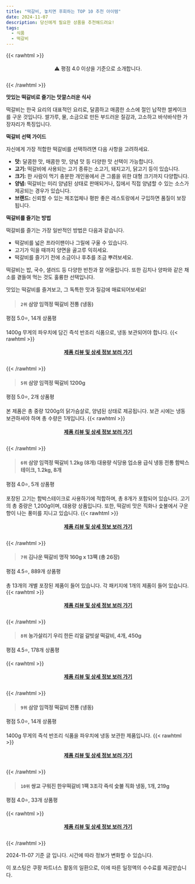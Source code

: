 ```yaml
---
title: "떡갈비, 놓치면 후회하는 TOP 10 추천 아이템"
date: 2024-11-07
description: 당신에게 필요한 상품을 추천해드려요!
tags:
  - 식품
  - 떡갈비
---
```

{{< rawhtml >}}<div class="toc" style="text-align: center; height: 50px; line-height: 2;">  <p>⚠️ 평점 4.0 이상을 기준으로 소개합니다.<br></p></div> {{< /rawhtml >}}

**맛있는 떡갈비로 즐기는 맛깔스러운 식사**

떡갈비는 한국 요리의 대표적인 요리로, 달콤하고 매콤한 소스에 절인 납작한 쌀케이크를 구운 것입니다. 쌀가루, 물, 소금으로 만든 부드러운 질감과, 고소하고 바삭바삭한 가장자리가 특징입니다.

**떡갈비 선택 가이드**

자신에게 가장 적합한 떡갈비를 선택하려면 다음 사항을 고려하세요.

* **맛:** 달콤한 맛, 매콤한 맛, 양념 맛 등 다양한 맛 선택이 가능합니다.
* **고기:** 떡갈비에 사용되는 고기 종류는 소고기, 돼지고기, 닭고기 등이 있습니다.
* **크기:** 한 사람이 먹기 충분한 개인용에서 큰 그룹을 위한 대형 크기까지 다양합니다.
* **양념:** 떡갈비는 미리 양념된 상태로 판매되거나, 집에서 직접 양념할 수 있는 소스가 제공되는 경우가 있습니다.
* **브랜드:** 신뢰할 수 있는 제조업체나 평판 좋은 레스토랑에서 구입하면 품질이 보장됩니다.

**떡갈비를 즐기는 방법**

떡갈비를 즐기는 가장 일반적인 방법은 다음과 같습니다.

* 떡갈비를 넓은 프라이팬이나 그릴에 구울 수 있습니다.
* 고기가 익을 때까지 양면을 골고루 익히세요.
* 떡갈비를 즐기기 전에 소금이나 후추를 조금 뿌려보세요.

떡갈비는 밥, 국수, 샐러드 등 다양한 반찬과 잘 어울립니다. 또한 김치나 양파와 같은 채소를 곁들여 먹는 것도 훌륭한 선택입니다.

맛있는 떡갈비를 즐겨보고, 그 독특한 맛과 질감에 매료되어보세요!


>#### `2위` 삼양 임꺽정 떡갈비 전통 (냉동)
평점 5.0⭐, 14개 상품평

1400g 무게의 파우치에 담긴 즉석 반조리 식품으로, 냉동 보관되어야 합니다.
{{< rawhtml >}}<div class="toc" style="text-align: center; height: 50px; line-height: 2;"><p><b><a href="https://link.coupang.com/re/AFFSDP?lptag=AF5033054&pageKey=6981618764&itemId=560371900&vendorItemId=4472490685&traceid=V0-153-2c0ff9527f7f4c92&requestid=20241107110202328321590481&token=31850C%7CMIXED">제품 리뷰 및 상세 정보 보러 가기</a></b><br></p> </div>{{< /rawhtml >}}

>#### `5위` 삼양 임꺽정 떡갈비 1200g
평점 5.0⭐, 2개 상품평

본 제품은 총 중량 1200g의 닭가슴살로, 양념된 상태로 제공됩니다. 보관 시에는 냉동 보관하셔야 하며 총 수량은 1개입니다.
{{< rawhtml >}}<div class="toc" style="text-align: center; height: 50px; line-height: 2;"><p><b><a href="https://link.coupang.com/re/AFFSDP?lptag=AF5033054&pageKey=8243913515&itemId=21509065403&vendorItemId=88562580777&traceid=V0-153-b1b0cfd25a1fb316&requestid=20241107110202328321590481&token=31850C%7CMIXED">제품 리뷰 및 상세 정보 보러 가기</a></b><br></p> </div>{{< /rawhtml >}}

>#### `6위` 삼양 임꺽정 떡갈비 1.2kg (8개) 대용량 식당용 업소용 급식 냉동 전통 함박스테이크, 1.2kg, 8개
평점 4.0⭐, 5개 상품평

포장된 고기는 함박스테이크로 사용하기에 적합하며, 총 8개가 포함되어 있습니다. 고기의 총 중량은 1,200g이며, 대용량 상품입니다. 또한, 떡갈비 맛은 직화나 숯불에서 구운 향이 나는 풍미를 지니고 있습니다.
{{< rawhtml >}}<div class="toc" style="text-align: center; height: 50px; line-height: 2;"><p><b><a href="https://link.coupang.com/re/AFFSDP?lptag=AF5033054&pageKey=8180284710&itemId=20220105020&vendorItemId=88063200666&traceid=V0-153-5494578964318674&clickBeacon=47ba89d0-9cac-11ef-af44-57cd4011f190%7E3&requestid=20241107110202328321590481&token=31850C%7CMIXED">제품 리뷰 및 상세 정보 보러 가기</a></b><br></p> </div>{{< /rawhtml >}}

>#### `7위` 김나운 떡갈비 명작 160g x 13팩 (총 26장)
평점 4.5⭐, 889개 상품평

총 13개의 개별 포장된 제품이 들어 있습니다. 각 패키지에 1개의 제품이 들어 있습니다.
{{< rawhtml >}}<div class="toc" style="text-align: center; height: 50px; line-height: 2;"><p><b><a href="https://link.coupang.com/re/AFFSDP?lptag=AF5033054&pageKey=8243901109&itemId=21427217285&vendorItemId=86610036123&traceid=V0-153-1d83f5b340a09340&requestid=20241107110202328321590481&token=31850C%7CMIXED">제품 리뷰 및 상세 정보 보러 가기</a></b><br></p> </div>{{< /rawhtml >}}

>#### `8위` 농가살리기 우리 한돈 리얼 갈빗살 떡갈비, 4개, 450g
평점 4.5⭐, 178개 상품평


{{< rawhtml >}}<div class="toc" style="text-align: center; height: 50px; line-height: 2;"><p><b><a href="https://link.coupang.com/re/AFFSDP?lptag=AF5033054&pageKey=8225244558&itemId=23701168386&vendorItemId=87565833030&traceid=V0-153-2432dac426d62e90&clickBeacon=47ba89d0-9cac-11ef-83d7-a4843bc6edfe%7E3&requestid=20241107110202328321590481&token=31850C%7CMIXED">제품 리뷰 및 상세 정보 보러 가기</a></b><br></p> </div>{{< /rawhtml >}}

>#### `9위` 삼양 임꺽정 떡갈비 전통 (냉동)
평점 5.0⭐, 14개 상품평

1400g 무게의 즉석 반조리 식품을 파우치에 냉동 보관한 제품입니다.
{{< rawhtml >}}<div class="toc" style="text-align: center; height: 50px; line-height: 2;"><p><b><a href="https://link.coupang.com/re/AFFSDP?lptag=AF5033054&pageKey=6981618764&itemId=19224732357&vendorItemId=86341402400&traceid=V0-153-2c0ff9527f7f4c92&requestid=20241107110202328321590481&token=31850C%7CMIXED">제품 리뷰 및 상세 정보 보러 가기</a></b><br></p> </div>{{< /rawhtml >}}

>#### `10위` 쌍교 구워진 한우떡갈비 1팩 3조각 즉석 숯불 직화 냉동, 1개, 219g
평점 4.0⭐, 33개 상품평


{{< rawhtml >}}<div class="toc" style="text-align: center; height: 50px; line-height: 2;"><p><b><a href="https://link.coupang.com/re/AFFSDP?lptag=AF5033054&pageKey=7800417738&itemId=24389082649&vendorItemId=88186224248&traceid=V0-153-12b839626d4eb5ce&clickBeacon=47ba89d0-9cac-11ef-a880-280320af77dd%7E3&requestid=20241107110202328321590481&token=31850C%7CMIXED">제품 리뷰 및 상세 정보 보러 가기</a></b><br></p> </div>{{< /rawhtml >}}


2024-11-07 기준 글 입니다.
시간에 따라 정보가 변화할 수 있습니다.

이 포스팅은 쿠팡 파트너스 활동의 일환으로, 이에 따른 일정액의 수수료를 제공받습니다.